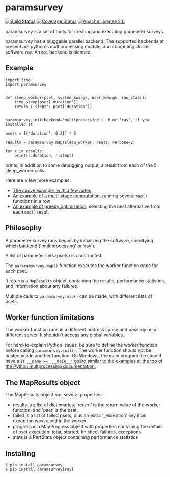 # paramsurvey

[![Build Status](https://travis-ci.org/wumpus/paramsurvey.svg?branch=master)](https://travis-ci.org/wumpus/paramsurvey) [![Coverage Status](https://coveralls.io/repos/github/wumpus/paramsurvey/badge.svg?branch=master)](https://coveralls.io/github/wumpus/paramsurvey?branch=master) [![Apache License 2.0](https://img.shields.io/github/license/wumpus/paramsurvey.svg)](LICENSE)

paramsurvey is a set of tools for creating and executing parameter surveys.

paramsurvey has a pluggable parallel backend. The supported backends at present
are python's multiprocessing module, and computing cluster software `ray`. An `mpi` backend is planned.

## Example

```
import time
import paramsurvey


def sleep_worker(pset, system_kwargs, user_kwargs, raw_stats):
    time.sleep(pset['duration'])
    return {'slept': pset['duration']}


paramsurvey.init(backend='multiprocessing')  # or 'ray', if you installed it

psets = [{'duration': 0.3}] * 5

results = paramsurvey.map(sleep_worker, psets, verbose=2)

for r in results:
    print(r.duration, r.slept)
```

prints, in addition to some debugging output, a result from each of the 5 sleep_worker calls.

Here are a few more examples:

* [The above example, with a few notes](scripts/paramsurvey-readme-example.py)
* [An example of a multi-stage computation](scripts/pramsurvey-multistage-example.py), running several `map()` functions in a row
* [An example of greedy optimization](scripts/paramsurvey-greedy-example.py), selecting the best alternative from each `map()` result

## Philosophy

A parameter survey runs begins by initializing the software,
specifying which backend ('multiprocessing' or 'ray').

A list of parameter sets (psets) is constructed.

The `pararamsurvey.map()` function executes the worker function once for each pset.

It returns a `MapResults` object, containing the results, performance
statistics, and information about any failures.

Multiple calls to `paramsurvey.map()` can be made, with different lists of psets.

## Worker function limitations

The worker function runs in a different address space and possibly on a different server.
It shouldn't access any global variables.

For hard-to-explain Python issues, be sure to define the worker
function before calling `paramsurvey.init()`. The worker function should
not be nested inside another function. On Windows, the main program file
should have a [`if __name == '__main__'` guard similar to the examples
at the top of the Python multprocessing documentation.](https://docs.python.org/3/library/multiprocessing.html)

## The MapResults object

The MapResults object has several properties:

* results is a list of dictionaries; 'return' is the return value of the worker function, and 'pset' is the pset.
* failed is a list of failed psets, plus an extra '_exception' key if an exception was raised in the worker
* progress is a MapProgress object with properties containing the details of pset execution: total, started, finished, failures, exceptions
* stats is a PerfStats object containing performance statistics

## Installing

```
$ pip install paramsurvey
$ pip install paramsurvey[ray]
```

